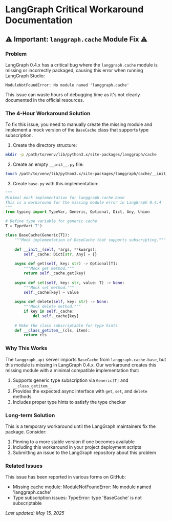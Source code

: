 # LangGraph Critical Workaround Documentation

## ⚠️ Important: `langgraph.cache` Module Fix ⚠️

### Problem

LangGraph 0.4.x has a critical bug where the `langgraph.cache` module is missing or incorrectly packaged, causing this error when running LangGraph Studio:

```
ModuleNotFoundError: No module named 'langgraph.cache'
```

This issue can waste hours of debugging time as it's not clearly documented in the official resources.

### The 4-Hour Workaround Solution

To fix this issue, you need to manually create the missing module and implement a mock version of the `BaseCache` class that supports type subscription.

1. Create the directory structure:
```bash
mkdir -p /path/to/venv/lib/python3.x/site-packages/langgraph/cache
```

2. Create an empty `__init__.py` file:
```bash
touch /path/to/venv/lib/python3.x/site-packages/langgraph/cache/__init__.py
```

3. Create `base.py` with this implementation:
```python
"""
Minimal mock implementation for langgraph.cache.base
This is a workaround for the missing module error in LangGraph 0.4.4
"""
from typing import TypeVar, Generic, Optional, Dict, Any, Union

# Define type variable for generic cache
T = TypeVar('T')

class BaseCache(Generic[T]):
    """Mock implementation of BaseCache that supports subscripting."""
    
    def __init__(self, *args, **kwargs):
        self._cache: Dict[str, Any] = {}
    
    async def get(self, key: str) -> Optional[T]:
        """Mock get method."""
        return self._cache.get(key)
    
    async def set(self, key: str, value: T) -> None:
        """Mock set method."""
        self._cache[key] = value
    
    async def delete(self, key: str) -> None:
        """Mock delete method."""
        if key in self._cache:
            del self._cache[key]
            
    # Make the class subscriptable for type hints
    def __class_getitem__(cls, item):
        return cls
```

### Why This Works

The `langgraph_api` server imports `BaseCache` from `langgraph.cache.base`, but this module is missing in LangGraph 0.4.x. Our workaround creates this missing module with a minimal compatible implementation that:

1. Supports generic type subscription via `Generic[T]` and `__class_getitem__`
2. Provides the expected async interface with `get`, `set`, and `delete` methods
3. Includes proper type hints to satisfy the type checker

### Long-term Solution

This is a temporary workaround until the LangGraph maintainers fix the package. Consider:

1. Pinning to a more stable version if one becomes available
2. Including this workaround in your project deployment scripts
3. Submitting an issue to the LangGraph repository about this problem

### Related Issues

This issue has been reported in various forms on GitHub:
- Missing cache module: ModuleNotFoundError: No module named 'langgraph.cache'
- Type subscription issues: TypeError: type 'BaseCache' is not subscriptable

*Last updated: May 15, 2025*